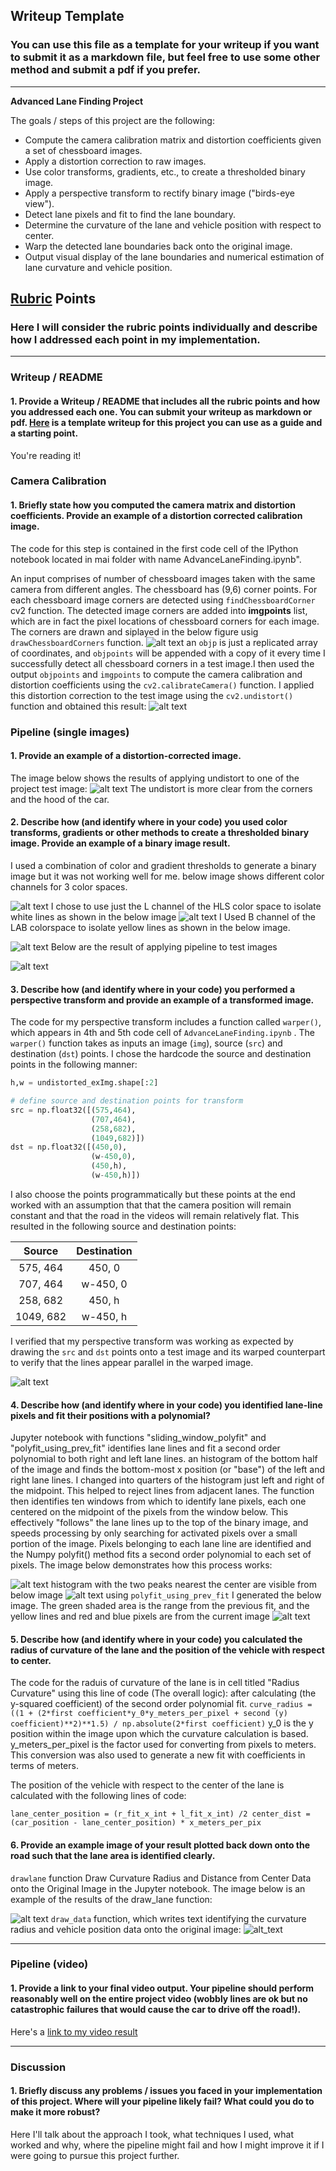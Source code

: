 ## Writeup Template

### You can use this file as a template for your writeup if you want to submit it as a markdown file, but feel free to use some other method and submit a pdf if you prefer.

---

**Advanced Lane Finding Project**

The goals / steps of this project are the following:

* Compute the camera calibration matrix and distortion coefficients given a set of chessboard images.
* Apply a distortion correction to raw images.
* Use color transforms, gradients, etc., to create a thresholded binary image.
* Apply a perspective transform to rectify binary image ("birds-eye view").
* Detect lane pixels and fit to find the lane boundary.
* Determine the curvature of the lane and vehicle position with respect to center.
* Warp the detected lane boundaries back onto the original image.
* Output visual display of the lane boundaries and numerical estimation of lane curvature and vehicle position.

[//]: # (Image References)

[image1]: ./output_images/ChessImagesForCalibration.png "Undistorted"
[image2]: ./output_images/UndistortedChessImage.png "Chess_Unidistort"
[image3]: ./output_images/ExampleUndistortedImg.png "Road Transformed"
[image4]: ./output_images/unwrapped.png "Perspective Transform"
[image5]: ./output_images/ThreeColorChanels.png "ColorSpaces"
[image6]: ./output_images/LChannel.png "LChanel"
[image7]: ./output_images/BChanel.png "BChanel"
[image8]: ./output_images/PipelineOnImages.png "PipeLine"
[image9]: ./output_images/polyfit.png "Polyfit"
[image10]: ./output_images/histogram.png "Polyfit"
[image11]: ./output_images/polyfit2.png "Polyfit"
[image12]: ./output_images/drawlane.png "drawlane"
[image13]: ./output_images/draw_data.png "draw_data"
[video10]: ./project_video.mp4 "Video"

## [Rubric](https://review.udacity.com/#!/rubrics/571/view) Points

### Here I will consider the rubric points individually and describe how I addressed each point in my implementation.  

---

### Writeup / README

#### 1. Provide a Writeup / README that includes all the rubric points and how you addressed each one.  You can submit your writeup as markdown or pdf.  [Here](https://github.com/udacity/CarND-Advanced-Lane-Lines/blob/master/writeup_template.md) is a template writeup for this project you can use as a guide and a starting point.  

You're reading it!

### Camera Calibration

#### 1. Briefly state how you computed the camera matrix and distortion coefficients. Provide an example of a distortion corrected calibration image.

The code for this step is contained in the first code cell of the IPython notebook located in mai folder with name AdvanceLaneFinding.ipynb".

An input comprises of number of chessboard images taken with the same camera from different angles. The chessboard has (9,6) corner points. For each chessboard image corners are detected using `findChessboardCorner` cv2 function. The detected image corners are added into **imgpoints** list, which are in fact the pixel locations of chessboard corners for each image. The corners are drawn and siplayed in the below figure usig `drawChessboardCorners` function.
![alt text][image1]
an `objp` is just a replicated array of coordinates, and `objpoints` will be appended with a copy of it every time I successfully detect all chessboard corners in a test image.I then used the output `objpoints` and `imgpoints` to compute the camera calibration and distortion coefficients using the `cv2.calibrateCamera()` function.  I applied this distortion correction to the test image using the `cv2.undistort()` function and obtained this result: 
![alt text][image2]

### Pipeline (single images)

#### 1. Provide an example of a distortion-corrected image.

The image below shows the results of applying undistort to one of the project test image:
![alt text][image3]
The undistort is more clear from the corners and the hood of the car.
#### 2. Describe how (and identify where in your code) you used color transforms, gradients or other methods to create a thresholded binary image.  Provide an example of a binary image result.

I used a combination of color and gradient thresholds to generate a binary image but it was not working well for me. below image shows different color channels for 3 color spaces.

![alt text][image5]
I chose to use just the L channel of the HLS color space to isolate white lines as shown in the below image
![alt text][image6]
I Used  B channel of the LAB colorspace to isolate yellow lines as shown in the below image.

![alt text][image7]
Below are the result of applying pipeline to test images 

![alt text][image8]

#### 3. Describe how (and identify where in your code) you performed a perspective transform and provide an example of a transformed image.

The code for my perspective transform includes a function called `warper()`, which appears in 4th and 5th code cell of `AdvanceLaneFinding.ipynb` .  The `warper()` function takes as inputs an image (`img`), source (`src`) and destination (`dst`) points.  I chose the hardcode the source and destination points in the following manner:

```python
h,w = undistorted_exImg.shape[:2]

# define source and destination points for transform
src = np.float32([(575,464),
                  (707,464), 
                  (258,682), 
                  (1049,682)])
dst = np.float32([(450,0),
                  (w-450,0),
                  (450,h),
                  (w-450,h)])
```

 I also choose the points programmatically but these points at the end worked with an assumption that that the camera position will remain constant and that the road in the videos will remain relatively flat.
 This resulted in the following source and destination points:

| Source        | Destination   | 
|:-------------:|:-------------:| 
| 575, 464      | 450, 0        | 
| 707, 464      | w-450, 0      |
| 258, 682     | 450, h      |
| 1049, 682      | w-450, h        |

I verified that my perspective transform was working as expected by drawing the `src` and `dst` points onto a test image and its warped counterpart to verify that the lines appear parallel in the warped image.

![alt text][image4]

#### 4. Describe how (and identify where in your code) you identified lane-line pixels and fit their positions with a polynomial?

Jupyter notebook with functions "sliding_window_polyfit" and "polyfit_using_prev_fit" identifies lane lines and fit a second order polynomial to both right and left lane lines. an histogram of the bottom half of the image and finds the bottom-most x position (or "base") of the left and right lane lines. I changed into quarters of the histogram just left and right of the midpoint. This helped to reject lines from adjacent lanes. The function then identifies ten windows from which to identify lane pixels, each one centered on the midpoint of the pixels from the window below. This effectively "follows" the lane lines up to the top of the binary image, and speeds processing by only searching for activated pixels over a small portion of the image. Pixels belonging to each lane line are identified and the Numpy polyfit() method fits a second order polynomial to each set of pixels. The image below demonstrates how this process works:

![alt text][image9]
histogram with the two peaks nearest the center are visible from below image
![alt text][image10]
 using `polyfit_using_prev_fit` I generated the below image. The green shaded area is the range from the previous fit, and the yellow lines and red and blue pixels are from the current image
![alt text][image11]

#### 5. Describe how (and identify where in your code) you calculated the radius of curvature of the lane and the position of the vehicle with respect to center.

The code for the raduis of curvature of the lane is in cell titled "Radius Curvature" using this line of code (The overall logic):
after calculating (the y-squared coefficient) of the second order polynomial fit.
`curve_radius = ((1 + (2*first coefficient*y_0*y_meters_per_pixel + second (y) coefficient)**2)**1.5) / np.absolute(2*first coefficient)`
y_0 is the y position within the image upon which the curvature calculation is based. y_meters_per_pixel is the factor used for converting from pixels to meters. This conversion was also used to generate a new fit with coefficients in terms of meters.

The position of the vehicle with respect to the center of the lane is calculated with the following lines of code:

`lane_center_position = (r_fit_x_int + l_fit_x_int) /2
center_dist = (car_position - lane_center_position) * x_meters_per_pix`

#### 6. Provide an example image of your result plotted back down onto the road such that the lane area is identified clearly.

`drawlane` function Draw Curvature Radius and Distance from Center Data onto the Original Image in the Jupyter notebook.  The image below is an example of the results of the draw_lane function:

![alt text][image12]
`draw_data` function, which writes text identifying the curvature radius and vehicle position data onto the original image:
![alt_text][image13]

---

### Pipeline (video)

#### 1. Provide a link to your final video output.  Your pipeline should perform reasonably well on the entire project video (wobbly lines are ok but no catastrophic failures that would cause the car to drive off the road!).

Here's a [link to my video result](./project_video.mp4)

---

### Discussion

#### 1. Briefly discuss any problems / issues you faced in your implementation of this project.  Where will your pipeline likely fail?  What could you do to make it more robust?

Here I'll talk about the approach I took, what techniques I used, what worked and why, where the pipeline might fail and how I might improve it if I were going to pursue this project further.  
